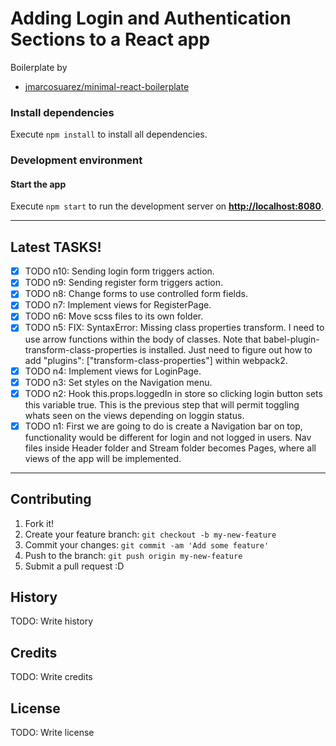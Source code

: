 # Adding Login and Authentication Sections to a React app

Boilerplate by
  - [jmarcosuarez/minimal-react-boilerplate](https://github.com/jmarcosuarez/minimal-react-boilerplate)

### Install dependencies

Execute `npm install` to install all dependencies.

### Development environment

#### Start the app

Execute `npm start` to run the development server on **[http://localhost:8080](http://localhost:8080)**.

- - - -

## Latest TASKS!
- [x] TODO n10: Sending login form triggers action.
- [x] TODO n9: Sending register form triggers action.
- [x] TODO n8: Change forms to use controlled form fields.
- [x] TODO n7: Implement views for RegisterPage.
- [x] TODO n6: Move scss files to its own folder.
- [x] TODO n5: FIX: SyntaxError: Missing class properties transform. I need to use arrow functions within the body of classes. Note that babel-plugin-transform-class-properties is installed. Just need to figure out how to add "plugins": ["transform-class-properties"] within webpack2.
- [x] TODO n4: Implement views for LoginPage.
- [x] TODO n3: Set styles on the Navigation menu.
- [x] TODO n2: Hook this.props.loggedIn in store so clicking login button sets this variable true. This is the previous step that will permit toggling whats seen on the views depending on loggin status.
- [x] TODO n1: First we are going to do is create a Navigation bar on top, functionality would be different for login and not logged in users. Nav files inside Header folder and Stream folder becomes Pages, where all views of the app will be implemented.

- - - -

## Contributing
1. Fork it!
2. Create your feature branch: `git checkout -b my-new-feature`
3. Commit your changes: `git commit -am 'Add some feature'`
4. Push to the branch: `git push origin my-new-feature`
5. Submit a pull request :D
## History
TODO: Write history
## Credits
TODO: Write credits
## License
TODO: Write license
